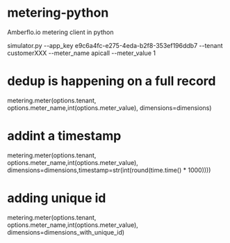 # metering-python
Amberflo.io metering client in python

simulator.py --app_key e9c6a4fc-e275-4eda-b2f8-353ef196ddb7 --tenant customerXXX --meter_name apicall --meter_value 1



# dedup is happening on a full record
metering.meter(options.tenant, options.meter_name,int(options.meter_value), dimensions=dimensions) 
# addint a timestamp
metering.meter(options.tenant, options.meter_name,int(options.meter_value), \
    dimensions=dimensions,timestamp=str(int(round(time.time() * 1000)))) 
# adding unique id
metering.meter(options.tenant, options.meter_name,int(options.meter_value), dimensions=dimensions_with_unique_id) 
